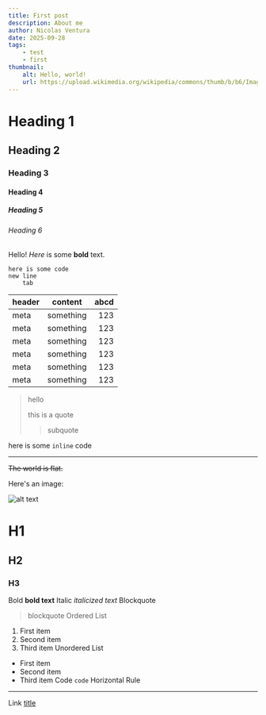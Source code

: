 ```yaml
---
title: First post
description: About me
author: Nicolas Ventura
date: 2025-09-28
tags:
    - test
    - first
thumbnail:
    alt: Hello, world!
    url: https://upload.wikimedia.org/wikipedia/commons/thumb/b/b6/Image_created_with_a_mobile_phone.png/960px-Image_created_with_a_mobile_phone.png
---
```

# Heading 1
## Heading 2
### Heading 3
#### Heading 4
##### Heading 5
###### Heading 6

Hello! *Here* is some **bold** text.

```
here is some code
new line
    tab
```

| header | content | abcd |
| ------ | ------- | ----:|
| meta | something |  123 |
| meta | something |  123 |
| meta | something |  123 |
| meta | something |  123 |
| meta | something |  123 |
| meta | something |  123 |

> hello
>
> this is a quote
>
>> subquote

here is some `inline` code

---

~~The world is flat.~~

Here's an image:

![alt text](https://upload.wikimedia.org/wikipedia/commons/thumb/b/b6/Image_created_with_a_mobile_phone.png/960px-Image_created_with_a_mobile_phone.png)

# H1
## H2
### H3
Bold	**bold text**
Italic	*italicized text*
Blockquote
> blockquote
Ordered List
1. First item
2. Second item
3. Third item
Unordered List
- First item
- Second item
- Third item
Code	`code`
Horizontal Rule
---
Link	[title](https://www.example.com)
